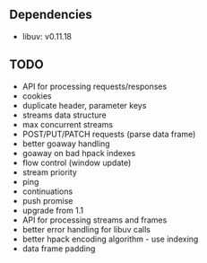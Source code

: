 ## Dependencies

* libuv: v0.11.18

## TODO

* API for processing requests/responses
* cookies
* duplicate header, parameter keys
* streams data structure
* max concurrent streams
* POST/PUT/PATCH requests (parse data frame)
* better goaway handling
* goaway on bad hpack indexes
* flow control (window update)
* stream priority
* ping
* continuations
* push promise
* upgrade from 1.1
* API for processing streams and frames
* better error handling for libuv calls
* better hpack encoding algorithm - use indexing
* data frame padding
